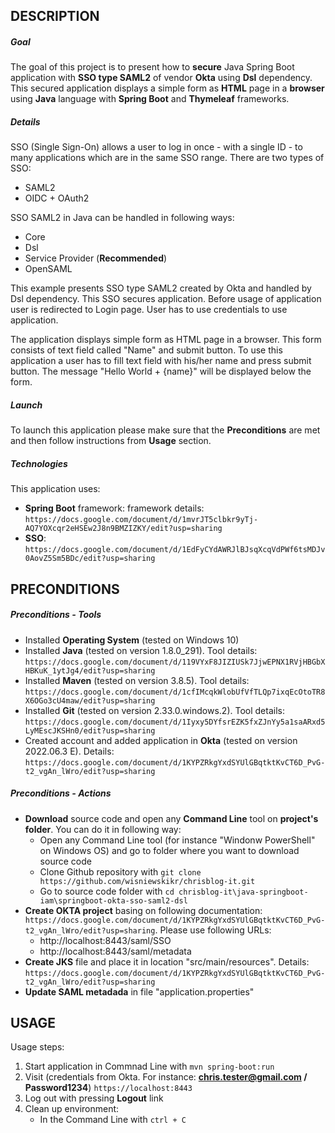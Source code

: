 DESCRIPTION
-----------

##### Goal
The goal of this project is to present how to **secure** Java Spring Boot application with **SSO type SAML2** of vendor **Okta** using **Dsl** dependency. This secured application displays a simple form as **HTML** page in a **browser** using **Java** language with **Spring Boot** and **Thymeleaf** frameworks.

##### Details
SSO (Single Sign-On) allows a user to log in once - with a single ID - to many applications which are in the same SSO range. There are two types of SSO:
* SAML2
* OIDC + OAuth2

SSO SAML2 in Java can be handled in following ways:
* Core
* Dsl
* Service Provider (**Recommended**)
* OpenSAML

This example presents SSO type SAML2 created by Okta and handled by Dsl dependency. This SSO secures application. Before usage of application user is redirected to Login page. 
User has to use credentials to use application.

The application displays simple form as HTML page in a browser. This form consists of text field called "Name" and submit button. 
To use this application a user has to fill text field with his/her name and press submit button. The message "Hello World + {name}" will be displayed below the form.

##### Launch
To launch this application please make sure that the **Preconditions** are met and then follow instructions from **Usage** section.

##### Technologies
This application uses:
* **Spring Boot** framework: framework details: `https://docs.google.com/document/d/1mvrJT5clbkr9yTj-AQ7YOXcqr2eHSEw2J8n9BMZIZKY/edit?usp=sharing`
* **SSO**: `https://docs.google.com/document/d/1EdFyCYdAWRJlBJsqXcqVdPWf6tsMDJv0AovZ5Sm5BDc/edit?usp=sharing`


PRECONDITIONS
-------------

##### Preconditions - Tools
* Installed **Operating System** (tested on Windows 10)
* Installed **Java** (tested on version 1.8.0_291). Tool details: `https://docs.google.com/document/d/119VYxF8JIZIUSk7JjwEPNX1RVjHBGbXHBKuK_1ytJg4/edit?usp=sharing`
* Installed **Maven** (tested on version 3.8.5). Tool details: `https://docs.google.com/document/d/1cfIMcqkWlobUfVfTLQp7ixqEcOtoTR8X6OGo3cU4maw/edit?usp=sharing`
* Installed **Git** (tested on version 2.33.0.windows.2). Tool details: `https://docs.google.com/document/d/1Iyxy5DYfsrEZK5fxZJnYy5a1saARxd5LyMEscJKSHn0/edit?usp=sharing`
* Created account and added application in **Okta** (tested on version 2022.06.3 E). Details: `https://docs.google.com/document/d/1KYPZRkgYxdSYUlGBqtktKvCT6D_PvG-t2_vgAn_lWro/edit?usp=sharing`

##### Preconditions - Actions
* **Download** source code and open any **Command Line** tool on **project's folder**. You can do it in following way:
    * Open any Command Line tool (for instance "Windonw PowerShell" on Windows OS) and go to folder where you want to download source code 
    * Clone Github repository with `git clone https://github.com/wisniewskikr/chrisblog-it.git`
    * Go to source code folder with `cd chrisblog-it\java-springboot-iam\springboot-okta-sso-saml2-dsl`
* **Create OKTA project** basing on following documentation: `https://docs.google.com/document/d/1KYPZRkgYxdSYUlGBqtktKvCT6D_PvG-t2_vgAn_lWro/edit?usp=sharing`. Please use following URLs:
    * http://localhost:8443/saml/SSO
    * http://localhost:8443/saml/metadata
* **Create JKS** file and place it in location "src/main/resources". Details: `https://docs.google.com/document/d/1KYPZRkgYxdSYUlGBqtktKvCT6D_PvG-t2_vgAn_lWro/edit?usp=sharing`    
* **Update SAML metadada** in file "application.properties"


USAGE
-----

Usage steps:
1. Start application in Commnad Line with `mvn spring-boot:run`
1. Visit (credentials from Okta. For instance: **chris.tester@gmail.com / Password1234**) `https://localhost:8443`
1. Log out with pressing **Logout** link 
1. Clean up environment:
    * In the Command Line with `ctrl + C`